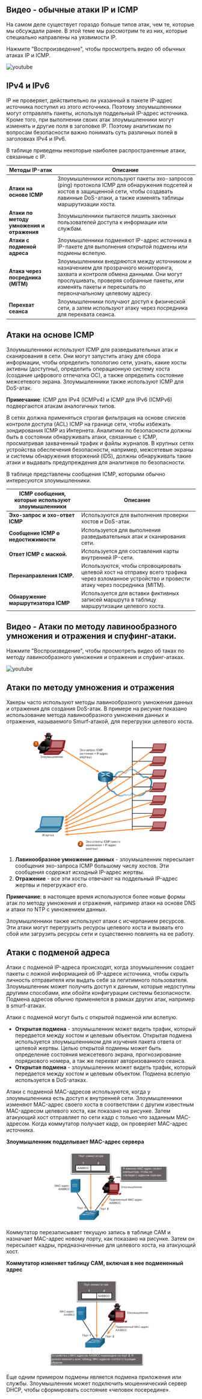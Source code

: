 <!-- 3.6.1 -->
## Видео - обычные атаки IP и ICMP

На самом деле существует гораздо больше типов атак, чем те, которые мы обсуждали ранее. В этой теме мы рассмотрим те из них, которые специально направлены на уязвимости IP.

Нажмите "Воспроизведение", чтобы просмотреть видео об обычных атаках IP и ICMP.

![youtube](https://www.youtube.com/watch?v=3.6.1.mp4)

<!-- 3.6.2 -->
## IPv4 и IPv6

IP не проверяет, действительно ли указанный в пакете IP-адрес источника поступил из этого источника. Поэтому злоумышленники могут отправлять пакеты, используя поддельный IP-адрес источника. Кроме того, при выполнении своих атак злоумышленники могут изменять и другие поля в заголовке IP. Поэтому аналитикам по вопросам безопасности важно понимать суть различных полей в заголовках IPv4 и IPv6.

В таблице приведены некоторые наиболее распространенные атаки, связанные с IP.

| **Методы IP-атак** | **Описание** |
| --- | --- |
| **Атаки на основе ICMP**  | Злоумышленники используют пакеты эхо-запросов (ping) протокола ICMP для обнаружения подсетей и хостов в защищенной сети, чтобы создавать лавинные DoS-атаки, а также изменять таблицы маршрутизации хоста. |
| **Атаки по методу**  **умножения и отражения** | Злоумышленники пытаются лишить законных пользователей доступа к информации или службам. |
| **Атаки с подменой адреса** | Злоумышленники подменяют IP-адрес источника в IP-пакете для выполнения открытой подмены или подмены вслепую. |
| **Атака через посредника (MITM)**  | Злоумышленники внедряются между источником и назначением для прозрачного мониторинга, захвата и контроля обмена данными. Они могут прослушивать, проверяя собранные пакеты, или изменять пакеты и пересылать по первоначальному целевому адресу. |
| **Перехват сеанса**  | Злоумышленники получают доступ к физической сети, а затем используют атаку через посредника для перехвата сеанса. |

<!-- 3.6.3 -->
## Атаки на основе ICMP

Злоумышленники используют ICMP для разведывательных атак и сканирования в сети. Они могут запустить атаку для сбора информации, чтобы определить топологию сети, узнать, какие хосты активны (доступны), определить операционную систему хоста (создание цифрового отпечатка ОС), а также определить состояние межсетевого экрана. Злоумышленники также используют ICMP для DoS-атак.

**Примечание**: ICMP для IPv4 (ICMPv4) и ICMP для IPv6 (ICMPv6) подвергаются атакам аналогичных типов.

В сетях должна применяться строгая фильтрация на основе списков контроля доступа (ACL) ICMP на границе сети, чтобы избежать зондирования ICMP из Интернета. Аналитики по безопасности должны быть в состоянии обнаруживать атаки, связанные с ICMP, просматривая захваченный трафик и файлы журналов. В крупных сетях устройства обеспечения безопасности, например, межсетевые экраны и системы обнаружения вторжений (IDS), должны обнаруживать такие атаки и выдавать предупреждения для аналитиков по безопасности.

В таблице представлены сообщения ICMP, которыми обычно интересуются злоумышленники. 

| **ICMP сообщения, которые используют злоумышленники** | **Описание** |
| --- | --- |
| **Эхо-запрос и эхо-ответ ICMP**  | Используются для выполнения проверки хостов и DoS-атак. |
| **Сообщение ICMP о недостижимости**  | Используется для выполнения разведывательных атак и сканирования сети. |
| **Ответ ICMP с маской.**  | Используется для составления карты внутренней IP-сети. |
| **Перенаправления ICMP.**  | Используются, чтобы спровоцировать целевой хост на отправку всего трафика через взломанное устройство и провести атаку через посредника (MITM). |
| **Обнаружение маршрутизатора ICMP**  | Используется для вставки фиктивных записей маршрута в таблицу маршрутизации целевого хоста. |

<!-- 3.6.4 -->
## Видео - Атаки по методу лавинообразного умножения и отражения и спуфинг-атаки.

Нажмите "Воспроизведение", чтобы просмотреть видео об таках по методу лавинообразного умножения и отражения и спуфинг-атаках.

![youtube](https://www.youtube.com/watch?v=3.6.4.mp4)

<!-- 3.6.5 -->
## Атаки по методу умножения и отражения

Хакеры часто используют методы лавинообразного умножения данных и отражения для создания DoS-атак. В примере на рисунке показано использование метода лавинообразного умножения данных и отражения, называемого Smurf-атакой, для перегрузки целевого хоста.

![](./assets/3.6.5.png)
<!-- /courses/ensa-dl/ae8e8c80-34fd-11eb-ba19-f1886492e0e4/aeb3eed4-34fd-11eb-ba19-f1886492e0e4/assets/c5e04840-1c46-11ea-af56-e368b99e9723.svg -->

1.  **Лавинообразное умножение данных** - злоумышленник пересылает сообщения эхо-запроса ICMP большому числу хостов. Эти сообщения содержат исходный IP-адрес жертвы.
2.  **Отражение** - все эти хосты отвечают на поддельный IP-адрес жертвы и перегружают его.

**Примечание**: в настоящее время используются более новые формы атак по методу умножения и отражения, например атаки на основе DNS и атаки по NTP с умножением данных.

Злоумышленники также используют атаки с исчерпанием ресурсов. Эти атаки могут перегрузить ресурсы целевого хоста и вызвать его сбой или загрузить ресурсы сети и существенно повлиять на ее работу.

<!-- 3.6.6 -->
## Атаки с подменой адреса

Атаки с подменой IP-адреса происходят, когда злоумышленник создает пакеты с ложной информацией об IP-адресе источника, чтобы скрыть личность отправителя или выдать себя за легитимного пользователя. Злоумышленник может получить доступ к данным, которые недоступны другими способами, или обойти конфигурации системы безопасности. Подмена адресов обычно применяется в рамках других атак, например в smurf-атаках.

Атаки с подменой могут быть с открытой подменой или вслепую.

* **Открытая подмена** - злоумышленник может видеть трафик, который передается между хостом и целевым объектом. Открытая подмена используется злоумышленником для изучения пакета ответа от целевой жертвы. Целью открытой подмены может быть определение состояния межсетевого экрана, прогнозирование порядкового номера, а так же перехват авторизованного сеанса.
* **Открытая подмена** - злоумышленник может видеть трафик, который передается между хостом и целевым объектом. Подмена вслепую используется в DoS-атаках.

Атаки с подменой MAC-адресов используются, когда у злоумышленника есть доступ к внутренней сети. Злоумышленники изменяют MAC-адрес своего хоста в соответствии с другим известным MAC-адресом целевого хоста, как показано на рисунке. Затем атакующий хост отправляет по сети кадр с только что заданным MAC-адресом. Когда коммутатор получает кадр, он проверяет MAC-адрес источника.

**Злоумышленник подделывает MAC-адрес сервера**

![](./assets/3.6.6-1.png)
<!-- /courses/ensa-dl/ae8e8c80-34fd-11eb-ba19-f1886492e0e4/aeb3eed4-34fd-11eb-ba19-f1886492e0e4/assets/c5e0bd70-1c46-11ea-af56-e368b99e9723.svg -->

<!--
Сервер и злоумышленник связаны с одним и тем же коммутатором. Сервер имеет MAC-адрес AABBCC и подключен к порту 1. Злоумышленник подключен к порту 2 и имеет поддельный MAC-адрес AABBCC. Злоумышленник: Я изменил MAC-адрес своего компьютера, чтобы он совпадал с адресом сервера. Диаграмма над коммутатором показывает, что он подключил AABBCC к порту 1. Порт 2 не имеет привязки.
-->

Коммутатор перезаписывает текущую запись в таблице CAM и назначает MAC-адрес новому порту, как показано на рисунке. Затем он пересылает кадры, предназначенные для целевого хоста, на атакующий хост.

**Коммутатор изменяет таблицу CAM, включая в нее подмененный адрес**

![](./assets/3.6.6-2.png)
<!-- /courses/ensa-dl/ae8e8c80-34fd-11eb-ba19-f1886492e0e4/aeb3eed4-34fd-11eb-ba19-f1886492e0e4/assets/c5e159b0-1c46-11ea-af56-e368b99e9723.svg -->

<!--
Сервер и злоумышленник связаны с одним и тем же коммутатором. Сервер имеет MAC-адрес AABBCC и подключен к порту 1. Злоумышленник подключен к порту 2 и имеет поддельный MAC-адрес AABBCC. Коммутатор: Устройство с MAC-адресом AABBCC перемещено на порт 2. Я должен изменить мою таблицу MAC-адресов соответствующим образом. Диаграмма над коммутатором показывает, что он подключил AABBCC к порту 2. Порт 1 не имеет привязки.
-->

Еще одним примером подмены является подмена приложения или службы. Злоумышленник может подключить мошеннический сервер DHCP, чтобы сформировать состояние «человек посередине».

<!-- 3.6.7 -->
<!-- quiz -->

